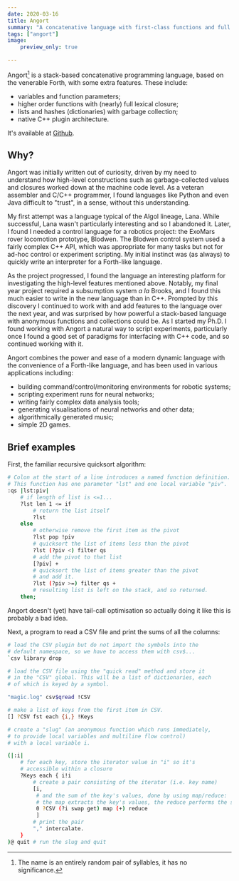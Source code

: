 ```yaml
---
date: 2020-03-16
title: Angort
summary: "A concatenative language with first-class functions and full lexical closure."
tags: ["angort"]
image:
    preview_only: true

---
```


Angort[^1] is a stack-based concatenative programming language, based on the
venerable Forth, with some
extra features. These include:

*  variables and function parameters;
*  higher order functions with (nearly) full lexical closure;
*  lists and hashes (dictionaries) with garbage collection;
*  native C++ plugin architecture.

It's available at [Github](https://github.com/jimfinnis/angort).

## Why?

Angort was initially written out of curiosity, driven by
my need to understand how high-level constructions 
such as garbage-collected values and closures worked down at the 
machine code level. As a veteran assembler and C/C++ programmer,
I found languages like Python and even Java difficult to "trust", in
a sense, without this understanding.

My first attempt was a language typical of the Algol lineage, Lana.
While successful, Lana wasn't particularly interesting and so I abandoned
it. Later, I found I needed a control language for a robotics project:
the ExoMars rover locomotion prototype, Blodwen. The Blodwen control
system used a fairly complex C++ API, which was appropriate for 
many tasks but not for ad-hoc control or experiment scripting.
My initial instinct was (as always)
to quickly write an interpreter for a Forth-like language.

As the project progressed, I found the language an interesting platform
for investigating the high-level features mentioned above. Notably, my final year
project required a subsumption system *a la* Brooks, and I found
this much easier to write in the new language than in C++. Prompted by
this discovery I continued to work with and add features to the language
over the next year, and was surprised by how powerful a stack-based
language with anonymous functions and collections could be.
As I started my Ph.D. I found working with Angort
a natural way to script experiments, particularly once I found
a good set of paradigms for interfacing with C++ code,
and so continued working with it.

Angort combines the power and ease of a modern dynamic language with
the convenience of a Forth-like language, and has been used
in various applications including:

*  building command/control/monitoring environments for robotic
systems;
*  scripting experiment runs for neural networks;
*  writing fairly complex data analysis tools;
*  generating visualisations of neural networks and other data;
*  algorithmically generated music;
*  simple 2D games.

## Brief examples

First, the familiar recursive quicksort algorithm:
```bash
# Colon at the start of a line introduces a named function definition.
# This function has one parameter "lst" and one local variable "piv".
:qs |lst:piv| 
    # if length of list is <=1...
    ?lst len 1 <= if
        # return the list itself
        ?lst 
    else 
        # otherwise remove the first item as the pivot
        ?lst pop !piv
        # quicksort the list of items less than the pivot
        ?lst (?piv <) filter qs 
        # add the pivot to that list
        [?piv] + 
        # quicksort the list of items greater than the pivot
        # and add it.
        ?lst (?piv >=) filter qs + 
        # resulting list is left on the stack, and so returned.
    then;
```
Angort doesn't (yet) have tail-call optimisation so actually doing it
like this is probably a bad idea.


Next, a program to read a CSV file and print the sums of all
the columns:

```bash
# load the CSV plugin but do not import the symbols into the
# default namespace, so we have to access them with csv$...
`csv library drop

# load the CSV file using the "quick read" method and store it
# in the "CSV" global. This will be a list of dictionaries, each
# of which is keyed by a symbol.

"magic.log" csv$qread !CSV

# make a list of keys from the first item in CSV.
[] ?CSV fst each {i,} !Keys

# create a "slug" (an anonymous function which runs immediately,
# to provide local variables and multiline flow control)
# with a local variable i.

(|:i|
    # for each key, store the iterator value in "i" so it's
    # accessible within a closure
    ?Keys each { i!i
        # create a pair consisting of the iterator (i.e. key name)
        [i, 
         # and the sum of the key's values, done by using map/reduce:
         # the map extracts the key's values, the reduce performs the sum.
         0 ?CSV (?i swap get) map (+) reduce
         ]
        # print the pair
        "," intercalate.
    }
)@ quit # run the slug and quit
```


[^1]: The name is an entirely random pair of syllables,
it has no significance.


